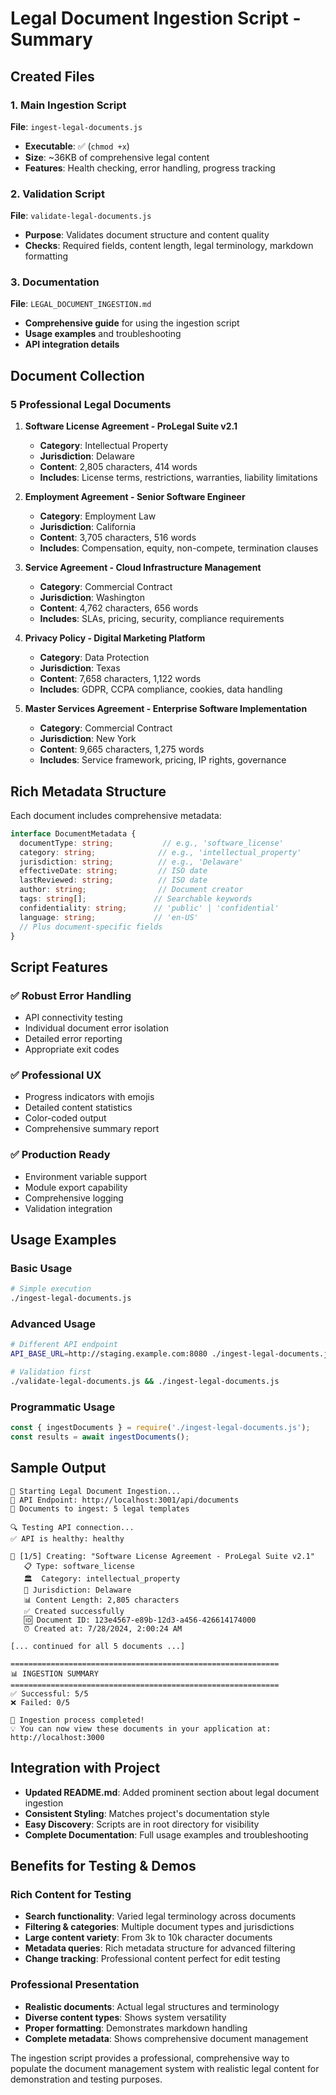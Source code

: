 # Legal Document Ingestion Script - Summary

## Created Files

### 1. Main Ingestion Script
**File**: `ingest-legal-documents.js`
- **Executable**: ✅ (`chmod +x`)
- **Size**: ~36KB of comprehensive legal content
- **Features**: Health checking, error handling, progress tracking

### 2. Validation Script
**File**: `validate-legal-documents.js`
- **Purpose**: Validates document structure and content quality
- **Checks**: Required fields, content length, legal terminology, markdown formatting

### 3. Documentation
**File**: `LEGAL_DOCUMENT_INGESTION.md`
- **Comprehensive guide** for using the ingestion script
- **Usage examples** and troubleshooting
- **API integration details**

## Document Collection

### 5 Professional Legal Documents

1. **Software License Agreement - ProLegal Suite v2.1**
   - **Category**: Intellectual Property
   - **Jurisdiction**: Delaware
   - **Content**: 2,805 characters, 414 words
   - **Includes**: License terms, restrictions, warranties, liability limitations

2. **Employment Agreement - Senior Software Engineer**
   - **Category**: Employment Law
   - **Jurisdiction**: California
   - **Content**: 3,705 characters, 516 words
   - **Includes**: Compensation, equity, non-compete, termination clauses

3. **Service Agreement - Cloud Infrastructure Management**
   - **Category**: Commercial Contract
   - **Jurisdiction**: Washington
   - **Content**: 4,762 characters, 656 words
   - **Includes**: SLAs, pricing, security, compliance requirements

4. **Privacy Policy - Digital Marketing Platform**
   - **Category**: Data Protection
   - **Jurisdiction**: Texas
   - **Content**: 7,658 characters, 1,122 words
   - **Includes**: GDPR, CCPA compliance, cookies, data handling

5. **Master Services Agreement - Enterprise Software Implementation**
   - **Category**: Commercial Contract
   - **Jurisdiction**: New York
   - **Content**: 9,665 characters, 1,275 words
   - **Includes**: Service framework, pricing, IP rights, governance

## Rich Metadata Structure

Each document includes comprehensive metadata:

```typescript
interface DocumentMetadata {
  documentType: string;           // e.g., 'software_license'
  category: string;              // e.g., 'intellectual_property'
  jurisdiction: string;          // e.g., 'Delaware'
  effectiveDate: string;         // ISO date
  lastReviewed: string;          // ISO date  
  author: string;                // Document creator
  tags: string[];               // Searchable keywords
  confidentiality: string;      // 'public' | 'confidential'
  language: string;             // 'en-US'
  // Plus document-specific fields
}
```

## Script Features

### ✅ Robust Error Handling
- API connectivity testing
- Individual document error isolation  
- Detailed error reporting
- Appropriate exit codes

### ✅ Professional UX
- Progress indicators with emojis
- Detailed content statistics
- Color-coded output
- Comprehensive summary report

### ✅ Production Ready
- Environment variable support
- Module export capability
- Comprehensive logging
- Validation integration

## Usage Examples

### Basic Usage
```bash
# Simple execution
./ingest-legal-documents.js
```

### Advanced Usage
```bash
# Different API endpoint
API_BASE_URL=http://staging.example.com:8080 ./ingest-legal-documents.js

# Validation first
./validate-legal-documents.js && ./ingest-legal-documents.js
```

### Programmatic Usage
```javascript
const { ingestDocuments } = require('./ingest-legal-documents.js');
const results = await ingestDocuments();
```

## Sample Output

```
🚀 Starting Legal Document Ingestion...
📡 API Endpoint: http://localhost:3001/api/documents
📝 Documents to ingest: 5 legal templates

🔍 Testing API connection...
✅ API is healthy: healthy

📄 [1/5] Creating: "Software License Agreement - ProLegal Suite v2.1"
   📋 Type: software_license
   🏛️  Category: intellectual_property
   📍 Jurisdiction: Delaware
   📊 Content Length: 2,805 characters
   ✅ Created successfully
   🆔 Document ID: 123e4567-e89b-12d3-a456-426614174000
   ⏰ Created at: 7/28/2024, 2:00:24 AM

[... continued for all 5 documents ...]

============================================================
📊 INGESTION SUMMARY
============================================================
✅ Successful: 5/5
❌ Failed: 0/5

🎉 Ingestion process completed!
💡 You can now view these documents in your application at: http://localhost:3000
```

## Integration with Project

- **Updated README.md**: Added prominent section about legal document ingestion
- **Consistent Styling**: Matches project's documentation style
- **Easy Discovery**: Scripts are in root directory for visibility
- **Complete Documentation**: Full usage examples and troubleshooting

## Benefits for Testing & Demos

### Rich Content for Testing
- **Search functionality**: Varied legal terminology across documents
- **Filtering & categories**: Multiple document types and jurisdictions  
- **Large content variety**: From 3k to 10k character documents
- **Metadata queries**: Rich metadata structure for advanced filtering
- **Change tracking**: Professional content perfect for edit testing

### Professional Presentation
- **Realistic documents**: Actual legal structures and terminology
- **Diverse content types**: Shows system versatility
- **Proper formatting**: Demonstrates markdown handling
- **Complete metadata**: Shows comprehensive document management

The ingestion script provides a professional, comprehensive way to populate the document management system with realistic legal content for demonstration and testing purposes.
